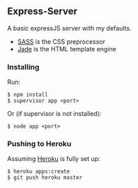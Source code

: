 ## Express-Server

A basic expressJS server with my defaults.

* [SASS](http://sass-lang.com/) is the CSS preprocessor
* [Jade](jade-lang.com) is the HTML template engine


### Installing

Run:

	$ npm install
	$ supervisor app <port>

Or (if supervisor is not installed):

	$ node app <port>


### Pushing to Heroku

Assuming [Heroku](http://www.heroku.com/) is fully set up:

	$ heroku apps:create 
	$ git push heroku master